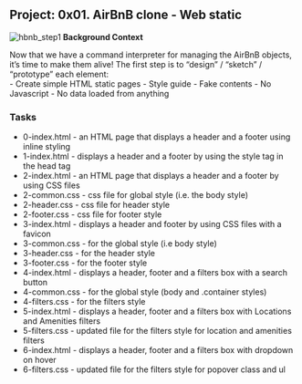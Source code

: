 
## Project: 0x01. AirBnB clone - Web static
![hbnb_step1](https://user-images.githubusercontent.com/111014832/219917373-6e16fe40-81f0-44f0-b87a-9080c132a037.png)
**Background Context**

Now that we have a command interpreter for managing the AirBnB objects,  
it’s time to make them alive! The first step is to “design” / “sketch” / “prototype” each element:  
	- Create simple HTML static pages
	- Style guide
	- Fake contents
	- No Javascript
	- No data loaded from anything
### Tasks
- 0-index.html - an HTML page that displays a header and a footer using inline styling
- 1-index.html - displays a header and a footer by using the style tag in the head tag
- 2-index.html - an HTML page that displays a header and a footer by using CSS files
- 2-common.css - css file for global style (i.e. the body style)
- 2-header.css - css file for header style 
- 2-footer.css - css file for footer style
- 3-index.html - displays a header and footer by using CSS files with a favicon
- 3-common.css - for the global style (i.e body style)
- 3-header.css - for the header style
- 3-footer.css - for the footer style
- 4-index.html - displays a header, footer and a filters box with a search button
- 4-common.css - for the global style (body and .container styles)
- 4-filters.css - for the filters style
- 5-index.html - displays a header, footer and a filters box with Locations and Amenities filters
- 5-filters.css - updated file for the filters style for location and amenities filters
- 6-index.html - displays a header, footer and a filters box with dropdown on hover
- 6-filters.css - updated file for the filters style for popover class and ul 
